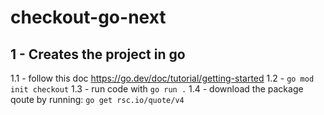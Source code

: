 # checkout-go-next

## 1 - Creates the project in go

1.1 - follow this doc https://go.dev/doc/tutorial/getting-started
1.2 - `go mod init checkout`
1.3 - run code with `go run .`
1.4 - download the package qoute by running: `go get rsc.io/quote/v4`
